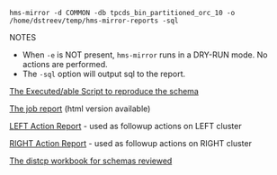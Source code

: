 `hms-mirror -d COMMON -db tpcds_bin_partitioned_orc_10 -o /home/dstreev/temp/hms-mirror-reports -sql`

NOTES
- When `-e` is NOT present, `hms-mirror` runs in a DRY-RUN mode.  No actions are performed.
- The `-sql` option will output sql to the report.

[The Executed/able Script to reproduce the schema](./tpcds_bin_partitioned_orc_10_execute.sql)

[The job report](./tpcds_bin_partitioned_orc_10_hms-mirror.md) (html version available)

[LEFT Action Report](./tpcds_bin_partitioned_orc_10_LEFT_action.sql) - used as followup actions on LEFT cluster

[RIGHT Action Report](./tpcds_bin_partitioned_orc_10_RIGHT_action.sql) - used as followup actions on RIGHT cluster

[The distcp workbook for schemas reviewed](./distcp_workbook.md)